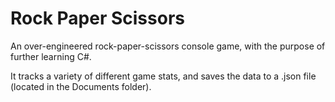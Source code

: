 # Rock Paper Scissors

An over-engineered rock-paper-scissors console game, with the purpose of further learning C#.

It tracks a variety of different game stats, and saves the data to a .json file (located in the Documents folder).

